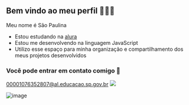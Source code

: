 ## Bem vindo ao meu perfil 👋💋💠

Meu nome é São Paulina 
- Estou estudando na [alura](https://www.alura.com.br)
- Estou me desenvolvendo na linguagem JavaScript
- Utilizo esse espaço para minha organização e compartilhamento dos meus projetos desenvolvidos


### Você pode entrar em contato comigo 📧 ###
00001076352807@al.educacao.sp.gov.br ![](link)


  ![image](https://media1.tenor.com/m/oi4RU-HnukMAAAAC/imagination-imagination-spongebob.gif)

